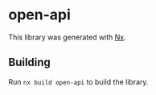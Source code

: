 # open-api

This library was generated with [Nx](https://nx.dev).

## Building

Run `nx build open-api` to build the library.
